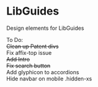 # LibGuides
Design elements for LibGuides

To Do: <br>
<s>Clean up Patent divs</s><br>
Fix affix-top issue<br>
<s>Add Intro</s><br>
<s>Fix search button</s><br>
Add glyphicon to accordions<br>
Hide navbar on mobile .hidden-xs
